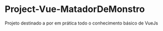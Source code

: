 # Project-Vue-MatadorDeMonstro
Projeto destinado a por em prática todo o conhecimento básico de VueJs
